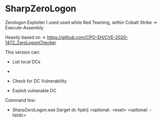 # SharpZeroLogon

Zerologon Exploiter I used used while Red Teaming, within Cobalt Strike -> Execute-Assembly

Heavily based on -> https://github.com/CPO-EH/CVE-2020-1472_ZeroLogonChecker

This version can:

- List local DCs
- 
- Check for DC Vulnerability

- Exploit vulnerable DC


Command line:

- SharpZeroLogon.exe [target dc fqdn] <optional: -reset> <optional: -listdc>
